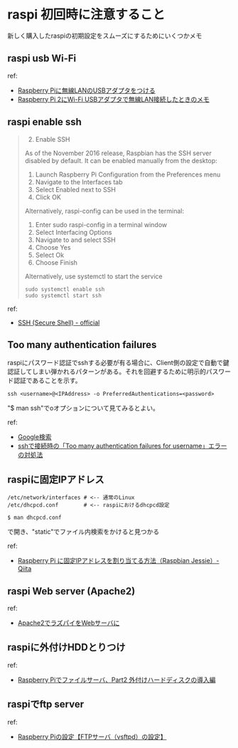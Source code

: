 # raspi 初回時に注意すること
新しく購入したraspiの初期設定をスムーズにするためにいくつかメモ



## raspi usb Wi-Fi

ref:
- <a href="http://denshikousaku.net/raspberry-pi-wifi-lan-usb">Raspberry Piに無線LANのUSBアダプタをつける</a>
- <a href="http://totech.hateblo.jp/entry/2016/12/01/172703">Raspberry Pi 2にWi-Fi USBアダプタで無線LAN接続したときのメモ</a>

## raspi enable ssh

>2. Enable SSH
>
>As of the November 2016 release, Raspbian has the SSH server disabled by default. It can be enabled manually from the desktop:
>
> 1. Launch Raspberry Pi Configuration from the Preferences menu
> 2. Navigate to the Interfaces tab
> 3. Select Enabled next to SSH
> 4. Click OK
>
>Alternatively, raspi-config can be used in the terminal:
>
> 1. Enter sudo raspi-config in a terminal window
> 2. Select Interfacing Options
> 3. Navigate to and select SSH
> 4. Choose Yes
> 5. Select Ok
> 6. Choose Finish
>
>Alternatively, use systemctl to start the service
>
>```
>sudo systemctl enable ssh
>sudo systemctl start ssh
>```


ref:
- <a href="https://www.raspberrypi.org/documentation/remote-access/ssh/">SSH (Secure Shell) - official</a>


## Too many authentication failures
raspiにパスワード認証でsshする必要が有る場合に、Client側の設定で自動で鍵認証してしまい弾かれるパターンがある。それを回避するために明示的パスワード認証であることを示す。
```
ssh <username>@<IPAddress> -o PreferredAuthentications=<password>
```

"$ man ssh"でoオプションについて見てみるとよい。

ref:
- <a href="https://www.google.co.jp/search?client=ubuntu&channel=fs&q=+Too+many+authentication+failures&ie=utf-8&oe=utf-8&gfe_rd=cr&dcr=0&ei=mUFEWr2hN67K8geugISwCQ">Google検索</a>
- <a href="http://d.hatena.ne.jp/kou_i/20101121/1290352589">sshで接続時の「Too many authentication failures for username」エラーの対処法</a>



## raspiに固定IPアドレス

```
/etc/network/interfaces # <-- 通常のLinux
/etc/dhcpcd.conf        # <-- raspiにおけるdhcpcd設定
```

```
$ man dhcpcd.conf
```

で開き、"static"でファイル内検索をかけると見つかる

ref:
- <a href="https://qiita.com/MarieKawasuji/items/b088ffb252a92eee8f5d">Raspberry Pi に固定IPアドレスを割り当てる方法（Raspbian Jessie）- Qiita</a>



## raspi Web server (Apache2)

ref:
- <a href="http://usicolog.nomaki.jp/engineering/raspberryPi/raspberryPi_Apache2.html">Apache2でラズパイをWebサーバに</a>


## raspiに外付けHDDとりつけ

ref:
- <a href="http://denshikousaku.net/raspberry-pi-part2-external-hdd">Raspberry Piでファイルサーバ、Part2 外付けハードディスクの導入編</a>

## raspiでftp server

ref:
- <a href="http://yamaryu0508.hatenablog.com/entry/2014/12/02/102648">Raspberry Piの設定【FTPサーバ（vsftpd）の設定】</a>



